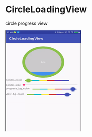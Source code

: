 # CircleLoadingView
circle progress view
<td><img src="screen/screen.gif" width=240 height=320></td>
